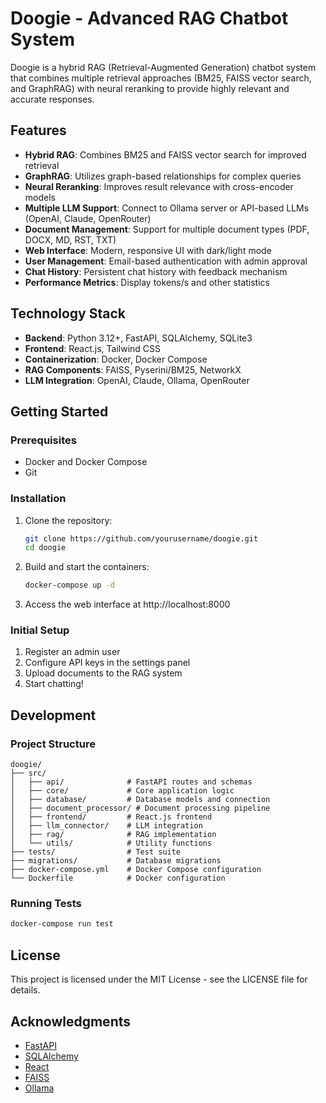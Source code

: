 # Doogie - Advanced RAG Chatbot System

Doogie is a hybrid RAG (Retrieval-Augmented Generation) chatbot system that combines multiple retrieval approaches (BM25, FAISS vector search, and GraphRAG) with neural reranking to provide highly relevant and accurate responses.

## Features

- **Hybrid RAG**: Combines BM25 and FAISS vector search for improved retrieval
- **GraphRAG**: Utilizes graph-based relationships for complex queries
- **Neural Reranking**: Improves result relevance with cross-encoder models
- **Multiple LLM Support**: Connect to Ollama server or API-based LLMs (OpenAI, Claude, OpenRouter)
- **Document Management**: Support for multiple document types (PDF, DOCX, MD, RST, TXT)
- **Web Interface**: Modern, responsive UI with dark/light mode
- **User Management**: Email-based authentication with admin approval
- **Chat History**: Persistent chat history with feedback mechanism
- **Performance Metrics**: Display tokens/s and other statistics

## Technology Stack

- **Backend**: Python 3.12+, FastAPI, SQLAlchemy, SQLite3
- **Frontend**: React.js, Tailwind CSS
- **Containerization**: Docker, Docker Compose
- **RAG Components**: FAISS, Pyserini/BM25, NetworkX
- **LLM Integration**: OpenAI, Claude, Ollama, OpenRouter

## Getting Started

### Prerequisites

- Docker and Docker Compose
- Git

### Installation

1. Clone the repository:
   ```bash
   git clone https://github.com/yourusername/doogie.git
   cd doogie
   ```

2. Build and start the containers:
   ```bash
   docker-compose up -d
   ```

3. Access the web interface at http://localhost:8000

### Initial Setup

1. Register an admin user
2. Configure API keys in the settings panel
3. Upload documents to the RAG system
4. Start chatting!

## Development

### Project Structure

```
doogie/
├── src/
│   ├── api/              # FastAPI routes and schemas
│   ├── core/             # Core application logic
│   ├── database/         # Database models and connection
│   ├── document_processor/ # Document processing pipeline
│   ├── frontend/         # React.js frontend
│   ├── llm_connector/    # LLM integration
│   ├── rag/              # RAG implementation
│   └── utils/            # Utility functions
├── tests/                # Test suite
├── migrations/           # Database migrations
├── docker-compose.yml    # Docker Compose configuration
└── Dockerfile            # Docker configuration
```

### Running Tests

```bash
docker-compose run test
```

## License

This project is licensed under the MIT License - see the LICENSE file for details.

## Acknowledgments

- [FastAPI](https://fastapi.tiangolo.com/)
- [SQLAlchemy](https://www.sqlalchemy.org/)
- [React](https://reactjs.org/)
- [FAISS](https://github.com/facebookresearch/faiss)
- [Ollama](https://ollama.ai/)